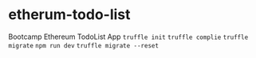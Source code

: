 # etherum-todo-list
Bootcamp Ethereum TodoList App
`truffle init` 
`truffle complie`
`truffle migrate`
`npm run dev`
`truffle migrate --reset`
